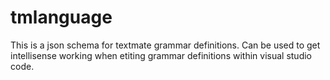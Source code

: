 # tmlanguage

This is a json schema for textmate grammar definitions. Can be used to get intellisense working when etiting grammar definitions within visual studio code.


